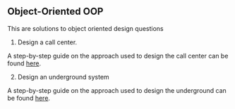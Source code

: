 ## Object-Oriented OOP
This are solutions to object oriented design questions
1. Design a call center.

A step-by-step guide on the approach used to design the call center can be found [here](https://dev.to/wanguiwaweru/design-a-call-center-4dil).

2. Design an underground system

A step-by-step guide on the approach used to design the underground can be found [here](https://dev.to/wanguiwaweru/design-underground-system-4e51).
